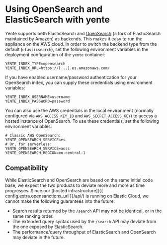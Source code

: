 # Using OpenSearch and ElasticSearch with yente

Yente supports both ElasticSearch and [OpenSearch](https://opensearch.org/) (a fork of ElasticSearch maintained by Amazon) as backends. This makes it easy to run the appliance on the AWS cloud. In order to switch the backend type from the default (`elasticsearch`), set the following environment variables in the deployment configuration of the `yente` container:

```
YENTE_INDEX_TYPE=opensearch
YENTE_INDEX_URL=https://[...].es.amazonaws.com/
```

If you have enabled username/password authentication for your OpenSearch index, you can supply these credentials using environment variables:

```
YENTE_INDEX_USERNAME=username
YENTE_INDEX_PASSWORD=password
```

You can also use the AWS credentials in the local environment (normally configured via `AWS_ACCESS_KEY_ID` and `AWS_SECRET_ACCESS_KEY`) to access a hosted instance of OpenSearch. To use these credentials, set the following environment variables:

```
# Classic AWS OpenSearch:
YENTE_OPENSEARCH_SERVICE=es
# Or, for serverless:
YENTE_OPENSEARCH_SERVICE=aoss
YENTE_OPENSEARCH_REGION=eu-central-1
```

## Compatibility

While ElasticSearch and OpenSearch are based on the same initial code base, we expect the two products to deviate more and more as time progresses. Since our [hosted infrastructure]({{ config.extra.opensanctions_url }}/api/) is running on Elastic Cloud, we cannot make the following guarantees into the future:

* Search results returned by the `/search` API may not be identical, or in the same ranking order.
* The extended query syntax used by the `/search` API may deviate from the one exposed by ElasticSearch.
* The performance/query throughput of ElasticSearch and OpenSearch may deviate in the future.
